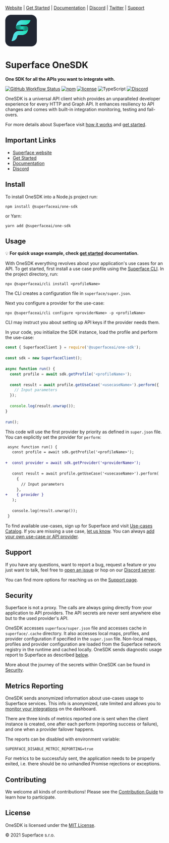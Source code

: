 [Website](https://superface.ai) | [Get Started](https://superface.ai/docs/getting-started) | [Documentation](https://superface.ai/docs) | [Discord](https://sfc.is/discord) | [Twitter](https://twitter.com/superfaceai) | [Support](https://superface.ai/support)

<img src="https://github.com/superfaceai/one-sdk-js/raw/main/docs/LogoGreen.png" alt="Superface" width="100" height="100">

# Superface OneSDK

**One SDK for all the APIs you want to integrate with.**

[![GitHub Workflow Status](https://img.shields.io/github/workflow/status/superfaceai/one-sdk-js/CI)](https://github.com/superfaceai/one-sdk-js/actions/workflows/main.yml)
[![npm](https://img.shields.io/npm/v/@superfaceai/one-sdk)](https://www.npmjs.com/package/@superfaceai/one-sdk)
[![license](https://img.shields.io/npm/l/@superfaceai/one-sdk)](LICENSE)
![TypeScript](https://img.shields.io/static/v1?message=TypeScript&&logoColor=ffffff&color=007acc&labelColor=5c5c5c&label=built%20with)
[![Discord](https://img.shields.io/discord/819563244418105354?logo=discord&logoColor=fff)](https://sfc.is/discord)

OneSDK is a universal API client which provides an unparalleled developer experience for every HTTP and Graph API. It enhances resiliency to API changes and comes with built-in integration monitoring, testing and fail-overs.

For more details about Superface visit [how it works](https://superface.ai/how-it-works) and [get started](https://superface.ai/docs/getting-started).

## Important Links

- [Superface website](https://superface.ai)
- [Get Started](https://superface.ai/docs/getting-started)
- [Documentation](https://superface.ai/docs)
- [Discord](https://sfc.is/discord)

## Install

To install OneSDK into a Node.js project run:

```shell
npm install @superfaceai/one-sdk
```

or Yarn:

```shell
yarn add @superfaceai/one-sdk
```

## Usage

💡 **For quick usage example, check [get started](https://superface.ai/docs/getting-started) documentation.**

With OneSDK everything revolves about your application's use cases for an API.
To get started, first install a use case profile using the [Superface CLI](https://github.com/superfaceai/cli). In the project directory, run:

```shell
npx @superfaceai/cli install <profileName>
```

The CLI creates a configuration file in `superface/super.json`.

Next you configure a provider for the use-case:

```shell
npx @superfaceai/cli configure <providerName> -p <profileName>
```

CLI may instruct you about setting up API keys if the provider needs them.

In your code, you initialize the SDK instance, load the profile and perform the use-case:

```js
const { SuperfaceClient } = require('@superfaceai/one-sdk');

const sdk = new SuperfaceClient();

async function run() {
  const profile = await sdk.getProfile('<profileName>');

  const result = await profile.getUseCase('<usecaseName>').perform({
    // Input parameters
  });

  console.log(result.unwrap());
}

run();
```

This code will use the first provider by priority as defined in `super.json` file. You can explicitly set the provider for `perform`:

```diff
 async function run() {
   const profile = await sdk.getProfile('<profileName>');

+  const provider = await sdk.getProvider('<providerName>');

   const result = await profile.getUseCase('<usecaseName>').perform(
     {
       // Input parameters
     },
+    { provider }
   );

   console.log(result.unwrap());
 }
```

To find available use-cases, sign up for Superface and visit [Use-cases Catalog](https://superface.ai/catalog). If you are missing a use case, [let us know](#support). You can always [add your own use-case or API provider](https://superface.ai/docs/guides/how-to-create).

<!-- TODO: point to docs for working with the result object -->

## Support

If you have any questions, want to report a bug, request a feature or you just want to talk, feel free to [open an issue](https://github.com/superfaceai/one-sdk-js/issues/new/choose) or hop on our [Discord server](https://sfc.is/discord).

You can find more options for reaching us on the [Support page](https://superface.ai/support).

## Security

Superface is not a proxy. The calls are always going directly from your application to API providers. The API secrets are never sent anywhere else but to the used provider's API.

OneSDK accesses `superface/super.json` file and accesses cache in `superface/.cache` directory. It also accesses local maps, profiles, and provider configuration if specified in the `super.json` file. Non-local maps, profiles and provider configuration are loaded from the Superface network registry in the runtime and cached locally. OneSDK sends diagnostic usage report to Superface as described [below](#metrics-reporting).

More about the journey of the secrets within OneSDK can be found in [Security](SECURITY.md).

## Metrics Reporting

OneSDK sends anonymized information about use-cases usage to Superface services. This info is anonymized, rate limited and allows you to [monitor your integrations](https://superface.ai/docs/integrations-monitoring) on the dashboard.

There are three kinds of metrics reported one is sent when the client instance is created, one after each perform (reporting success or failure), and one when a provider failover happens.

The reports can be disabled with environment variable:

```shell
SUPERFACE_DISABLE_METRIC_REPORTING=true
```

For metrics to be successfuly sent, the application needs to be properly exited, i.e. there should be no unhandled Promise rejections or exceptions.

## Contributing

We welcome all kinds of contributions! Please see the [Contribution Guide](CONTRIBUTING.md) to learn how to participate.

## License

OneSDK is licensed under the [MIT License](LICENSE).

© 2021 Superface s.r.o.

<!-- TODO: allcontributors -->
